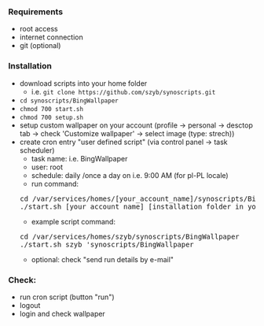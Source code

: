 

### Requirements
* root access
* internet connection
* git (optional)

### Installation
* download scripts into your home folder
  * i.e. `git clone https://github.com/szyb/synoscripts.git`
* `cd synoscripts/BingWallpaper`
* `chmod 700 start.sh`
* `chmod 700 setup.sh`
* setup custom wallpaper on your account (profile -> personal -> desctop tab -> check 'Customize wallpaper' -> select image (type: strech))
* create cron entry "user defined script" (via control panel -> task scheduler)
  * task name: i.e. BingWallpaper
  * user: root
  * schedule: daily /once a day on i.e. 9:00 AM (for pl-PL locale)
  * run command:
  <pre>
  cd /var/services/homes/[your_account_name]/synoscripts/BingWallpaper
  ./start.sh [your_account_name] [installation_folder_in_your_home_folder]
  </pre>
  * example script command:
  <pre>
  cd /var/services/homes/szyb/synoscripts/BingWallpaper
  ./start.sh szyb 'synoscripts/BingWallpaper
  </pre>
  * optional: check "send run details by e-mail"
### Check:
 * run cron script (button "run")
 * logout
 * login and check wallpaper
